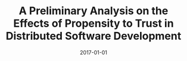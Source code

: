 ---
title: "A Preliminary Analysis on the Effects of Propensity to Trust in Distributed Software Development"
collection: publications
category: conferences
permalink: /publication/2017-01-01-A-Preliminary-Analysis-on-the-Effects-of-Propensity-to-Trust-in-Distributed-Software-Development
date: 2017-01-01
venue: 'In Proc. of 12th IEEE International Conference on Global Software Engineering, ICGSE 2017, Buenos Aires, Argentina, May 22-23, 2017'
paperurl: 'https://doi.org/10.1109/ICGSE.2017.1'
citation: ' Fabio Calefato,  Filippo Lanubile,  Nicole Novielli, &quot;A Preliminary Analysis on the Effects of Propensity to Trust in Distributed Software Development.&quot; <i>In Proc. of 12th IEEE International Conference on Global Software Engineering, ICGSE 2017, Buenos Aires, Argentina, May 22-23, 2017</i>, 2017.'
doi: https://doi.org/10.1109/ICGSE.2017.1
---